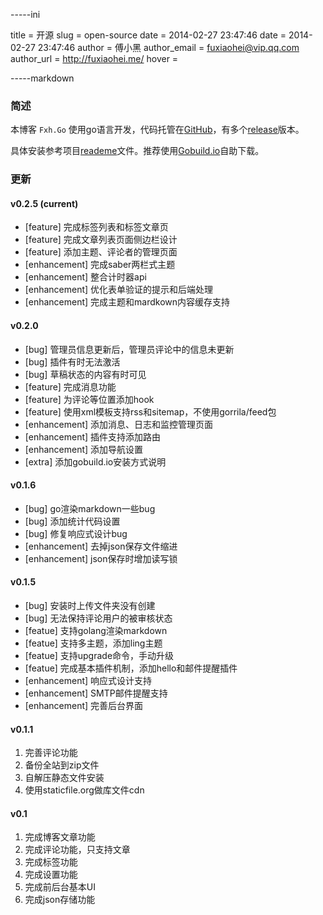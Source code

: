 -----ini

title = 开源
slug = open-source
date = 2014-02-27 23:47:46
date = 2014-02-27 23:47:46
author = 傅小黑
author_email = fuxiaohei@vip.qq.com
author_url = http://fuxiaohei.me/
hover =

-----markdown

### 简述

本博客 `Fxh.Go` 使用go语言开发，代码托管在[GitHub](https://github.com/fuxiaohei/GoBlog)，有多个[release](https://github.com/fuxiaohei/GoBlog/releases)版本。

具体安装参考项目[reademe](https://github.com/fuxiaohei/GoBlog/blob/master/README.md)文件。推荐使用[Gobuild.io](http://gobuild.io/download/github.com/fuxiaohei/GoBlog)自助下载。

### 更新

#### v0.2.5 (current)

* [feature] 完成标签列表和标签文章页
* [feature] 完成文章列表页面侧边栏设计
* [feature] 添加主题、评论者的管理页面
* [enhancement] 完成saber两栏式主题
* [enhancement] 整合计时器api
* [enhancement] 优化表单验证的提示和后端处理
* [enhancement] 完成主题和mardkown内容缓存支持

#### v0.2.0

* [bug] 管理员信息更新后，管理员评论中的信息未更新
* [bug] 插件有时无法激活
* [bug] 草稿状态的内容有时可见
* [feature] 完成消息功能
* [feature] 为评论等位置添加hook
* [feature] 使用xml模板支持rss和sitemap，不使用gorrila/feed包
* [enhancement] 添加消息、日志和监控管理页面
* [enhancement] 插件支持添加路由
* [enhancement] 添加导航设置
* [extra] 添加gobuild.io安装方式说明

#### v0.1.6

* [bug] go渲染markdown一些bug
* [bug] 添加统计代码设置
* [bug] 修复响应式设计bug
* [enhancement] 去掉json保存文件缩进
* [enhancement] json保存时增加读写锁

#### v0.1.5

* [bug] 安装时上传文件夹没有创建
* [bug] 无法保持评论用户的被审核状态
* [featue] 支持golang渲染markdown
* [featue] 支持多主题，添加ling主题
* [featue] 支持upgrade命令，手动升级
* [featue] 完成基本插件机制，添加hello和邮件提醒插件
* [enhancement] 响应式设计支持
* [enhancement] SMTP邮件提醒支持
* [enhancement] 完善后台界面

#### v0.1.1

1. 完善评论功能
2. 备份全站到zip文件
3. 自解压静态文件安装
4. 使用staticfile.org做库文件cdn

#### v0.1

1. 完成博客文章功能
2. 完成评论功能，只支持文章
3. 完成标签功能
4. 完成设置功能
5. 完成前后台基本UI
6. 完成json存储功能

